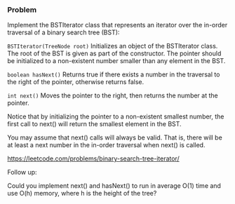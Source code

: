 ### Problem

Implement the BSTIterator class that represents an iterator over the in-order traversal of a binary search tree (BST):

`BSTIterator(TreeNode root)` Initializes an object of the BSTIterator class. The root of the BST is given as part of the constructor. The pointer should be initialized to a non-existent number smaller than any element in the BST.

`boolean hasNext()` Returns true if there exists a number in the traversal to the right of the pointer, otherwise returns false.

`int next()` Moves the pointer to the right, then returns the number at the pointer.

Notice that by initializing the pointer to a non-existent smallest number, the first call to next() will return the smallest element in the BST.

You may assume that next() calls will always be valid. That is, there will be at least a next number in the in-order traversal when next() is called.

https://leetcode.com/problems/binary-search-tree-iterator/

Follow up:

Could you implement next() and hasNext() to run in average O(1) time and use O(h) memory, where h is the height of the tree?
